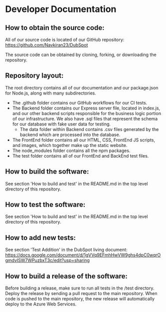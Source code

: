 # Developer Documentation
## How to obtain the source code:
All of our source code is located of our GitHub repository: https://github.com/Navkiran23/DubSpot 

The source code can be obtained by cloning, forking, or downloading the repository.

## Repository layout:
The root directory contains all of our documentation and our package.json for Node.js, along with many subdirectories. 
 - The .github folder contains our GitHub workflows for our CI tests. 
 - The Backend folder contains our Express server file, located in index.js, and our 
other backend scripts responsible for the business logic portion of our infrastructure. We also have .sql files 
that represent the schema for our database with fake user data for testing. 
   - The data folder within Backend contains .csv files generated by the backend which are 
   processed into the database. 
 - The FrontEnd folder contains all our HTML, CSS, FrontEnd JS scripts, and images, which together 
   make up the static website. 
 - The node_modules folder contains all the npm packages.
 - The test folder contains all of our FrontEnd and BackEnd test files.
## How to build the software:
See section 'How to build and test' in the README.md in the top level directory of this repository. 

## How to test the software:
See section 'How to build and test' in the README.md in the top level directory of this repository.

## How to add new tests:
See section 'Test Addition' in the DubSpot living document: https://docs.google.com/document/d/1gVVq9EFmhHwVW9ghs4dpC0wqrOgmdvISW7WPuzbxT3c/edit?usp=sharing

## How to build a release of the software:
Before building a release, make sure to run all tests in the /test directory. 
Deploy the release by sending a pull request to the main repository. When code is pushed to the main 
repository, the new release will automatically deploy to the Azure Web Services. 